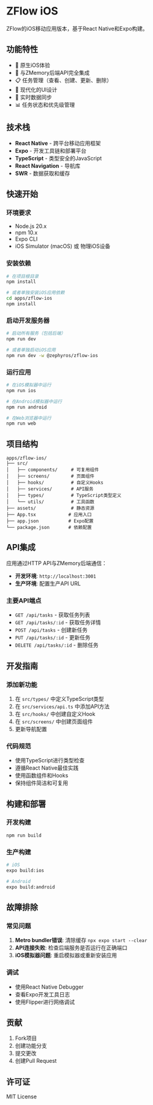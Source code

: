 # ZFlow iOS

ZFlow的iOS移动应用版本，基于React Native和Expo构建。

## 功能特性

- 📱 原生iOS体验
- 🔄 与ZMemory后端API完全集成
- 📋 任务管理（查看、创建、更新、删除）
- 🎨 现代化的UI设计
- 🔄 实时数据同步
- 📊 任务状态和优先级管理

## 技术栈

- **React Native** - 跨平台移动应用框架
- **Expo** - 开发工具链和部署平台
- **TypeScript** - 类型安全的JavaScript
- **React Navigation** - 导航库
- **SWR** - 数据获取和缓存

## 快速开始

### 环境要求

- Node.js 20.x
- npm 10.x
- Expo CLI
- iOS Simulator (macOS) 或 物理iOS设备

### 安装依赖

```bash
# 在项目根目录
npm install

# 或者单独安装iOS应用依赖
cd apps/zflow-ios
npm install
```

### 启动开发服务器

```bash
# 启动所有服务（包括后端）
npm run dev

# 或者单独启动iOS应用
npm run dev -w @zephyros/zflow-ios
```

### 运行应用

```bash
# 在iOS模拟器中运行
npm run ios

# 在Android模拟器中运行
npm run android

# 在Web浏览器中运行
npm run web
```

## 项目结构

```
apps/zflow-ios/
├── src/
│   ├── components/     # 可复用组件
│   ├── screens/        # 页面组件
│   ├── hooks/          # 自定义Hooks
│   ├── services/       # API服务
│   ├── types/          # TypeScript类型定义
│   └── utils/          # 工具函数
├── assets/             # 静态资源
├── App.tsx            # 应用入口
├── app.json           # Expo配置
└── package.json       # 依赖配置
```

## API集成

应用通过HTTP API与ZMemory后端通信：

- **开发环境**: `http://localhost:3001`
- **生产环境**: 配置生产API URL

### 主要API端点

- `GET /api/tasks` - 获取任务列表
- `GET /api/tasks/:id` - 获取任务详情
- `POST /api/tasks` - 创建新任务
- `PUT /api/tasks/:id` - 更新任务
- `DELETE /api/tasks/:id` - 删除任务

## 开发指南

### 添加新功能

1. 在 `src/types/` 中定义TypeScript类型
2. 在 `src/services/api.ts` 中添加API方法
3. 在 `src/hooks/` 中创建自定义Hook
4. 在 `src/screens/` 中创建页面组件
5. 更新导航配置

### 代码规范

- 使用TypeScript进行类型检查
- 遵循React Native最佳实践
- 使用函数组件和Hooks
- 保持组件简洁和可复用

## 构建和部署

### 开发构建

```bash
npm run build
```

### 生产构建

```bash
# iOS
expo build:ios

# Android
expo build:android
```

## 故障排除

### 常见问题

1. **Metro bundler错误**: 清除缓存 `npx expo start --clear`
2. **API连接失败**: 检查后端服务是否运行在正确端口
3. **iOS模拟器问题**: 重启模拟器或重新安装应用

### 调试

- 使用React Native Debugger
- 查看Expo开发工具日志
- 使用Flipper进行网络调试

## 贡献

1. Fork项目
2. 创建功能分支
3. 提交更改
4. 创建Pull Request

## 许可证

MIT License
